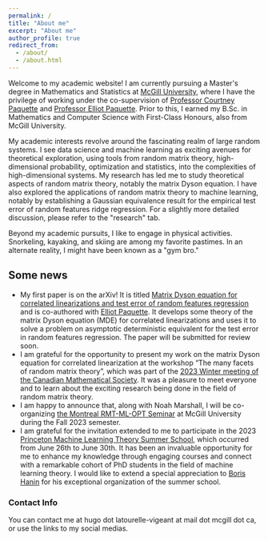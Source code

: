 ```yaml
---
permalink: /
title: "About me"
excerpt: "About me"
author_profile: true
redirect_from: 
  - /about/
  - /about.html
---
```


Welcome to my academic website! I am currently pursuing a Master's degree in Mathematics and Statistics at [McGill University](https://www.mcgill.ca/), where I have the privilege of working under the co-supervision of [Professor Courtney Paquette](https://cypaquette.github.io/) and [Professor Elliot Paquette](https://elliotpaquette.github.io/). Prior to this, I earned my B.Sc. in Mathematics and Computer Science with First-Class Honours, also from McGill University.

My academic interests revolve around the fascinating realm of large random systems. I see data science and machine learning as exciting avenues for theoretical exploration, using tools from random matrix theory, high-dimensional probability, optimization and statistics, into the complexities of high-dimensional systems. My research has led me to study theoretical aspects of random matrix theory, notably the matrix Dyson equation. I have also explored the applications of random matrix theory to machine learning, notably by establishing a Gaussian equivalence result for the empirical test error of random features ridge regression. For a slightly more detailed discussion, please refer to the "research" tab.

Beyond my academic pursuits, I like to engage in physical activities. Snorkeling, kayaking, and skiing are among my favorite pastimes. In an alternate reality, I might have been known as a "gym bro."

## Some news

* My first paper is on the arXiv! It is titled [Matrix Dyson equation for correlated linearizations and test error of random features regression](https://arxiv.org/pdf/2312.09194.pdf) and is co-authored with [Elliot Paquette](https://elliotpaquette.github.io/). It develops some theory of the matrix Dyson equation (MDE) for correlated linearizations and uses it to solve a problem on asymptotic deterministic equivalent for the test error in random features regression. The paper will be submitted for review soon. 
* I am grateful for the opportunity to present my work on the matrix Dyson equation for correlated linearization at the workshop “The many facets of random matrix theory”, which was part of the [2023 Winter meeting of the Canadian Mathematical Society](https://www.winter23.cms.math.ca/). It was a pleasure to meet everyone and to learn about the exciting research being done in the field of random matrix theory.
* I am happy to announce that, along with Noah Marshall, I will be co-organizing [the Montreal RMT-ML-OPT Seminar](https://elliotpaquette.github.io/rmtmloptseminar.html) at McGill University during the Fall 2023 semester.
* I am grateful for the invitation extended to me to participate in the 2023 [Princeton Machine Learning Theory Summer School](https://mlschool.princeton.edu/), which occurred from June 26th to June 30th. It has been an invaluable opportunity for me to enhance my knowledge through engaging courses and connect with a remarkable cohort of PhD students in the field of machine learning theory. I would like to extend a special appreciation to [Boris Hanin](https://boris-hanin.github.io/) for his exceptional organization of the summer school.

### Contact Info

You can contact me at hugo dot latourelle-vigeant at mail dot mcgill dot ca, or use the links to my social medias.
